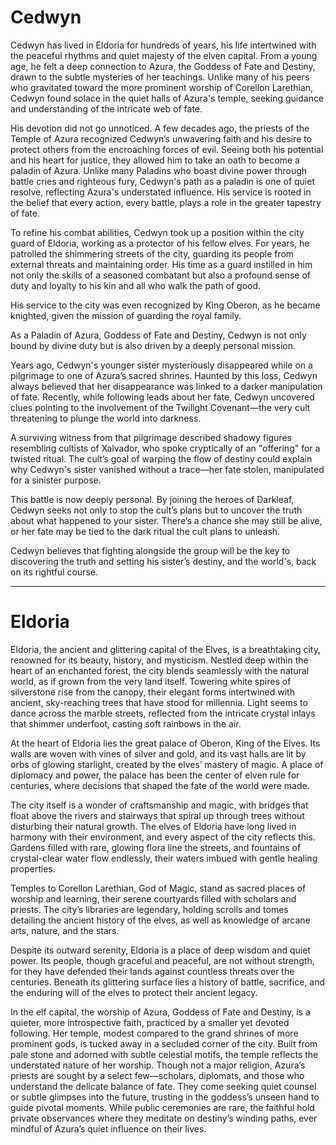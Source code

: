 # Cedwyn
Cedwyn has lived in Eldoria for hundreds of years, his life intertwined with the peaceful rhythms and quiet majesty of the elven capital. From a young age, he felt a deep connection to Azura, the Goddess of Fate and Destiny, drawn to the subtle mysteries of her teachings. Unlike many of his peers who gravitated toward the more prominent worship of Corellon Larethian, Cedwyn found solace in the quiet halls of Azura's temple, seeking guidance and understanding of the intricate web of fate.

His devotion did not go unnoticed. A few decades ago, the priests of the Temple of Azura recognized Cedwyn’s unwavering faith and his desire to protect others from the encroaching forces of evil. Seeing both his potential and his heart for justice, they allowed him to take an oath to become a paladin of Azura. Unlike many Paladins who boast divine power through battle cries and righteous fury, Cedwyn's path as a paladin is one of quiet resolve, reflecting Azura's understated influence. His service is rooted in the belief that every action, every battle, plays a role in the greater tapestry of fate.

To refine his combat abilities, Cedwyn took up a position within the city guard of Eldoria, working as a protector of his fellow elves. For years, he patrolled the shimmering streets of the city, guarding its people from external threats and maintaining order. His time as a guard instilled in him not only the skills of a seasoned combatant but also a profound sense of duty and loyalty to his kin and all who walk the path of good.

His service to the city was even recognized by King Oberon, as he became knighted, given the mission of guarding the royal family.

As a Paladin of Azura, Goddess of Fate and Destiny, Cedwyn is not only bound by divine duty but is also driven by a deeply personal mission.  
  
Years ago, Cedwyn's younger sister mysteriously disappeared while on a pilgrimage to one of Azura’s sacred shrines. Haunted by this loss, Cedwyn always believed that her disappearance was linked to a darker manipulation of fate. Recently, while following leads about her fate, Cedwyn uncovered clues pointing to the involvement of the Twilight Covenant—the very cult threatening to plunge the world into darkness.  
  
A surviving witness from that pilgrimage described shadowy figures resembling cultists of Xalvador, who spoke cryptically of an "offering" for a twisted ritual. The cult’s goal of warping the flow of destiny could explain why Cedwyn's sister vanished without a trace—her fate stolen, manipulated for a sinister purpose.  
  
This battle is now deeply personal. By joining the heroes of Darkleaf, Cedwyn seeks not only to stop the cult’s plans but to uncover the truth about what happened to your sister. There’s a chance she may still be alive, or her fate may be tied to the dark ritual the cult plans to unleash.  
  
Cedwyn believes that fighting alongside the group will be the key to discovering the truth and setting his sister’s destiny, and the world's, back on its rightful course.

---
# Eldoria
Eldoria, the ancient and glittering capital of the Elves, is a breathtaking city, renowned for its beauty, history, and mysticism. Nestled deep within the heart of an enchanted forest, the city blends seamlessly with the natural world, as if grown from the very land itself. Towering white spires of silverstone rise from the canopy, their elegant forms intertwined with ancient, sky-reaching trees that have stood for millennia. Light seems to dance across the marble streets, reflected from the intricate crystal inlays that shimmer underfoot, casting soft rainbows in the air.

At the heart of Eldoria lies the great palace of Oberon, King of the Elves. Its walls are woven with vines of silver and gold, and its vast halls are lit by orbs of glowing starlight, created by the elves’ mastery of magic. A place of diplomacy and power, the palace has been the center of elven rule for centuries, where decisions that shaped the fate of the world were made.

The city itself is a wonder of craftsmanship and magic, with bridges that float above the rivers and stairways that spiral up through trees without disturbing their natural growth. The elves of Eldoria have long lived in harmony with their environment, and every aspect of the city reflects this. Gardens filled with rare, glowing flora line the streets, and fountains of crystal-clear water flow endlessly, their waters imbued with gentle healing properties.

Temples to Corellon Larethian, God of Magic, stand as sacred places of worship and learning, their serene courtyards filled with scholars and priests. The city’s libraries are legendary, holding scrolls and tomes detailing the ancient history of the elves, as well as knowledge of arcane arts, nature, and the stars.

Despite its outward serenity, Eldoria is a place of deep wisdom and quiet power. Its people, though graceful and peaceful, are not without strength, for they have defended their lands against countless threats over the centuries. Beneath its glittering surface lies a history of battle, sacrifice, and the enduring will of the elves to protect their ancient legacy.

In the elf capital, the worship of Azura, Goddess of Fate and Destiny, is a quieter, more introspective faith, practiced by a smaller yet devoted following. Her temple, modest compared to the grand shrines of more prominent gods, is tucked away in a secluded corner of the city. Built from pale stone and adorned with subtle celestial motifs, the temple reflects the understated nature of her worship. Though not a major religion, Azura’s priests are sought by a select few—scholars, diplomats, and those who understand the delicate balance of fate. They come seeking quiet counsel or subtle glimpses into the future, trusting in the goddess’s unseen hand to guide pivotal moments. While public ceremonies are rare, the faithful hold private observances where they meditate on destiny’s winding paths, ever mindful of Azura’s quiet influence on their lives.